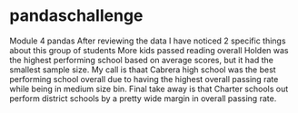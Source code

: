 # pandaschallenge
Module 4 pandas
After reviewing the data I have noticed 2 specific things about this group of students
More kids passed reading overall
Holden was the highest performing school based on average scores, but it had the smallest sample size. My call is thaat Cabrera high school was the best performing school overall due to having the highest overall passing rate while being in medium size bin. 
Final take away is that Charter schools out perform district schools by a pretty wide margin in overall passing rate. 
